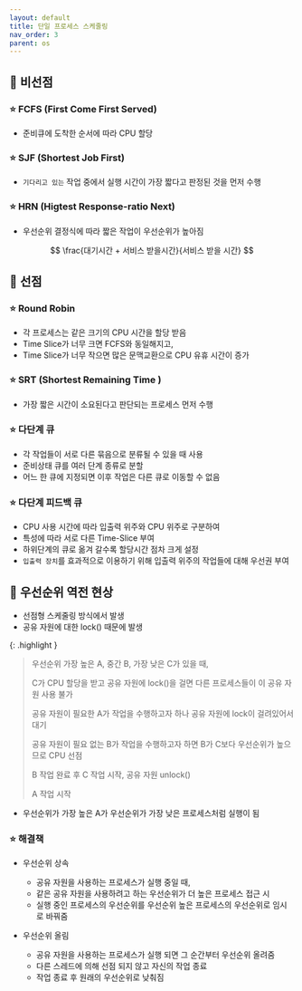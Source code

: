 ```yaml
---
layout: default
title: 단일 프로세스 스케줄링
nav_order: 3
parent: os
---
```




## 📑 비선점

### ⭐ FCFS (First Come First Served)

- 준비큐에 도착한 순서에 따라 CPU 할당



### ⭐ SJF (Shortest Job First)

- `기다리고 있는` 작업 중에서 실행 시간이 가장 짧다고 판정된 것을 먼저 수행



### ⭐ HRN (Higtest Response-ratio Next)

- 우선순위 결정식에 따라 짧은 작업이 우선순위가 높아짐

$$
\frac{대기시간 + 서비스 받을시간}{서비스 받을 시간}
$$



## 📑 선점

### ⭐ Round Robin

- 각 프로세스는 같은 크기의 CPU 시간을 할당 받음
- Time Slice가 너무 크면 FCFS와 동일해지고,
- Time Slice가 너무 작으면 많은 문맥교환으로 CPU 유휴 시간이 증가



### ⭐ SRT (Shortest Remaining Time )

- 가장 짧은 시간이 소요된다고 판단되는 프로세스 먼저 수행



### ⭐ 다단계 큐

- 각 작업들이 서로 다른 묶음으로 분류될 수 있을 때 사용
- 준비상태 큐를 여러 단계 종류로 분할
- 어느 한 큐에 지정되면 이후 작업은 다른 큐로 이동할 수 없음



### ⭐ 다단계 피드백 큐

- CPU 사용 시간에 따라 입출력 위주와 CPU 위주로 구분하여
- 특성에 따라 서로 다른 Time-Slice 부여
- 하위단계의 큐로 옮겨 갈수록 할당시간 점차 크게 설정
- `입출력 장치`를 효과적으로 이용하기 위해 입출력 위주의 작업들에 대해 우선권 부여



## 📑 우선순위 역전 현상

- 선점형 스케줄링 방식에서 발생
- 공유 자원에 대한 lock() 때문에 발생

{: .highlight }
> 우선순위 가장 높은 A, 중간 B, 가장 낮은 C가 있을 때,
>
> C가 CPU 할당을 받고 공유 자원에 lock()을 걸면 다른 프로세스들이 이 공유 자원 사용 불가
>
> 공유 자원이 필요한 A가 작업을 수행하고자 하나 공유 자원에 lock이 걸려있어서 대기
>
> 공유 자원이 필요 없는 B가 작업을 수행하고자 하면 B가 C보다 우선순위가 높으므로 CPU 선점
>
> B 작업 완료 후 C 작업 시작, 공유 자원 unlock()
>
> A 작업 시작

- 우선순위가 가장 높은 A가 우선순위가 가장 낮은 프로세스처럼 실행이 됨



### ⭐ 해결책

- 우선순위 상속
  - 공유 자원을 사용하는 프로세스가 실행 중일 때,
  - 같은 공유 자원을 사용하려고 하는 우선순위가 더 높은 프로세스 접근 시
  - 실행 중인 프로세스의 우선순위를 우선순위 높은 프로세스의 우선순위로 임시로 바꿔줌

- 우선순위 올림
  - 공유 자원을 사용하는 프로세스가 실행 되면 그 순간부터 우선순위 올려줌
  - 다른 스레드에 의해 선점 되지 않고 자신의 작업 종료
  - 작업 종료 후 원래의 우선순위로 낮춰짐

